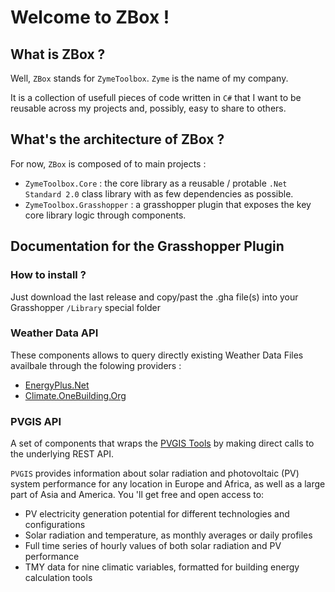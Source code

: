 # Welcome to ZBox !

## What is ZBox ? 

Well, `ZBox` stands for `ZymeToolbox`. `Zyme` is the name of my company. 

It is a collection of usefull pieces of code written in `C#` that I want to be reusable across my projects and, possibly, easy to share to others.

## What's the architecture of ZBox ? 

For now, `ZBox` is composed of to main projects :

* `ZymeToolbox.Core` : the core library as a reusable / protable `.Net Standard 2.0` class library with as few dependencies as possible.
* `ZymeToolbox.Grasshopper` : a grasshopper plugin that exposes the key core library logic through components.

## Documentation for the Grasshopper Plugin

### How to install ?

Just download the last release and copy/past the .gha file(s) into your Grasshopper `/Library` special folder

### Weather Data API

These components allows to query directly existing Weather Data Files availbale through the folowing providers :
* [EnergyPlus.Net](https://energyplus.net/weather)
* [Climate.OneBuilding.Org](https://climate.onebuilding.org)

### PVGIS API

A set of components that wraps the [PVGIS Tools](https://re.jrc.ec.europa.eu/pvg_tools/en/) by making direct calls to the underlying REST API.

`PVGIS` provides information about solar radiation and photovoltaic (PV) system performance for any location in Europe and Africa, as well as a large part of Asia and America. You 'll get free and open access to:

* PV electricity generation potential for different technologies and configurations
* Solar radiation and temperature, as monthly averages or daily profiles
* Full time series of hourly values of both solar radiation and PV performance
* TMY data for nine climatic variables, formatted for building energy calculation tools
